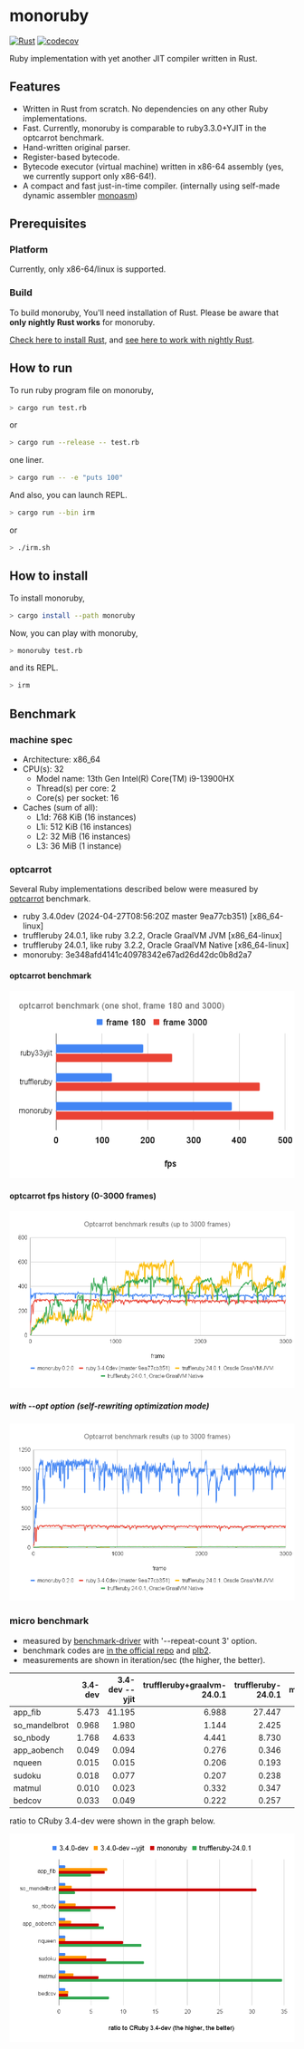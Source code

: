 # monoruby

[![Rust](https://github.com/sisshiki1969/monoruby/actions/workflows/rust.yml/badge.svg?branch=master)](https://github.com/sisshiki1969/monoruby/actions/workflows/rust.yml)
[![codecov](https://codecov.io/gh/sisshiki1969/monoruby/branch/master/graph/badge.svg?token=vAvpafdKER)](https://codecov.io/gh/sisshiki1969/monoruby)

Ruby implementation with yet another JIT compiler written in Rust.

## Features

- Written in Rust from scratch. No dependencies on any other Ruby implementations.
- Fast. Currently, monoruby is comparable to ruby3.3.0+YJIT in the optcarrot benchmark.
- Hand-written original parser.
- Register-based bytecode.
- Bytecode executor (virtual machine) written in x86-64 assembly (yes, we currently support only x86-64!).
- A compact and fast just-in-time compiler. (internally using self-made dynamic assembler [monoasm](https://github.com/sisshiki1969/monoasm))

## Prerequisites

### Platform

Currently, only x86-64/linux is supported.

### Build

To build monoruby, You'll need installation of Rust.
Please be aware that **only nightly Rust works** for monoruby.

[Check here to install Rust](https://www.rust-lang.org/ja/tools/install),
and [see here to work with nightly Rust](https://rust-lang.github.io/rustup/concepts/channels.html#working-with-nightly-rust).

## How to run

To run ruby program file on monoruby,

```sh
> cargo run test.rb
```

or

```sh
> cargo run --release -- test.rb
```

one liner.

```sh
> cargo run -- -e "puts 100"
```

And also, you can launch REPL.

```sh
> cargo run --bin irm
```

or

```sh
> ./irm.sh
```

## How to install

To install monoruby,

```sh
> cargo install --path monoruby
```

Now, you can play with monoruby,

```sh
> monoruby test.rb
```

and its REPL.

```sh
> irm
```

## Benchmark

### machine spec

- Architecture: x86_64
- CPU(s): 32
  - Model name: 13th Gen Intel(R) Core(TM) i9-13900HX
  - Thread(s) per core: 2
  - Core(s) per socket: 16
- Caches (sum of all):
  - L1d: 768 KiB (16 instances)
  - L1i: 512 KiB (16 instances)
  - L2: 32 MiB (16 instances)
  - L3: 36 MiB (1 instance)

### optcarrot

Several Ruby implementations described below were measured by [optcarrot](https://github.com/mame/optcarrot) benchmark.

- ruby 3.4.0dev (2024-04-27T08:56:20Z master 9ea77cb351) [x86_64-linux]
- truffleruby 24.0.1, like ruby 3.2.2, Oracle GraalVM JVM [x86_64-linux]
- truffleruby 24.0.1, like ruby 3.2.2, Oracle GraalVM Native [x86_64-linux]
- monoruby: 3e348afd4141c40978342e67ad26d42dc0b8d2a7

#### optcarrot benchmark

![optcarrot_benchmark](./doc/optcarrot_benchmark.png)

#### optcarrot fps history (0-3000 frames)

![optcarrot_fps_history](./doc/optcarrot_fps_history.png)

##### with --opt option (self-rewriting optimization mode)

![optcarrot_fps_history](./doc/optcarrot_fps_history_opt.png)

### micro benchmark

- measured by [benchmark-driver](https://github.com/benchmark-driver/benchmark-driver) with '--repeat-count 3' option.
- benchmark codes are [in the official repo](https://github.com/ruby/ruby/tree/master/benchmark) and [plb2](https://github.com/attractivechaos/plb2).
- measurements are shown in iteration/sec (the higher, the better).

|               | 3.4-dev | 3.4-dev --yjit | truffleruby+graalvm-24.0.1 | truffleruby-24.0.1 | monoruby | monoruby --no-jit |
| :------------ | ------: | -------------: | -------------------------: | -----------------: | -------: | ----------------: |
| app_fib       |   5.473 |         41.195 |                      6.988 |             27.447 |   39.174 |             9.912 |
| so_mandelbrot |   0.968 |          1.980 |                      1.144 |              2.425 |   29.720 |             1.080 |
| so_nbody      |   1.768 |          4.633 |                      4.441 |              8.730 |   15.618 |             1.324 |
| app_aobench   |   0.049 |          0.094 |                      0.276 |              0.346 |    0.305 |             0.044 |
| nqueen        |   0.015 |          0.015 |                      0.206 |              0.193 |    0.150 |             0.021 |
| sudoku        |   0.018 |          0.077 |                      0.207 |              0.238 |    0.133 |             0.020 |
| matmul        |   0.010 |          0.023 |                      0.332 |              0.347 |    0.062 |             0.007 |
| bedcov        |   0.033 |          0.049 |                      0.222 |              0.257 |    0.048 |             0.033 |

ratio to CRuby 3.4-dev were shown in the graph below.

![micro_bench](./doc/benchmark.png)
